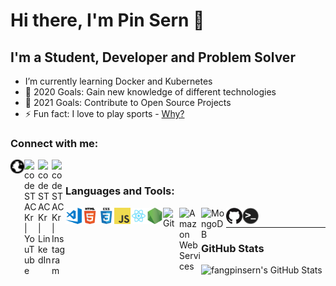 # Hi there, I'm Pin Sern 👋

## I'm a Student, Developer and Problem Solver

- I’m currently learning Docker and Kubernetes
- 🥅 2020 Goals: Gain new knowledge of different technologies
- 🥅 2021 Goals: Contribute to Open Source Projects
- ⚡ Fun fact: I love to play sports - [Why?][youtubevideo]

### Connect with me:

[<img align="left" alt="pinsandneedles.com" width="22px" src="https://raw.githubusercontent.com/iconic/open-iconic/master/svg/globe.svg" />][website]
[<img align="left" alt="codeSTACKr | YouTube" width="22px" src="https://cdn.jsdelivr.net/npm/simple-icons@v3/icons/youtube.svg" />][youtube]
[<img align="left" alt="codeSTACKr | LinkedIn" width="22px" src="https://cdn.jsdelivr.net/npm/simple-icons@v3/icons/linkedin.svg" />][linkedin]
[<img align="left" alt="codeSTACKr | Instagram" width="22px" src="https://cdn.jsdelivr.net/npm/simple-icons@v3/icons/instagram.svg" />][instagram]

<br />

### Languages and Tools:

<img align="left" alt="Visual Studio Code" width="26px" src="https://raw.githubusercontent.com/github/explore/80688e429a7d4ef2fca1e82350fe8e3517d3494d/topics/visual-studio-code/visual-studio-code.png" />
<img align="left" alt="HTML5" width="26px" src="https://raw.githubusercontent.com/github/explore/80688e429a7d4ef2fca1e82350fe8e3517d3494d/topics/html/html.png" />
<img align="left" alt="CSS3" width="26px" src="https://raw.githubusercontent.com/github/explore/80688e429a7d4ef2fca1e82350fe8e3517d3494d/topics/css/css.png" />
<img align="left" alt="JavaScript" width="26px" src="https://raw.githubusercontent.com/github/explore/80688e429a7d4ef2fca1e82350fe8e3517d3494d/topics/javascript/javascript.png" />
<img align="left" alt="React" width="26px" src="https://raw.githubusercontent.com/github/explore/80688e429a7d4ef2fca1e82350fe8e3517d3494d/topics/react/react.png" />
<img align="left" alt="Node.js" width="26px" src="https://raw.githubusercontent.com/github/explore/80688e429a7d4ef2fca1e82350fe8e3517d3494d/topics/nodejs/nodejs.png" />
<img align="left" alt="Git" width="26px" src="https://git-scm.com/images/logos/downloads/Git-Icon-1788C.png" />
<img align="left" alt="Amazon Web Services" width="35px" src="https://upload.wikimedia.org/wikipedia/commons/thumb/9/93/Amazon_Web_Services_Logo.svg/2880px-Amazon_Web_Services_Logo.svg.png" />
<img align="left" alt="MongoDB" width="40px" src="https://webassets.mongodb.com/_com_assets/cms/MongoDB_Logo_FullColorBlack_RGB-4td3yuxzjs.png" />
<img align="left" alt="GitHub" width="26px" src="https://raw.githubusercontent.com/github/explore/78df643247d429f6cc873026c0622819ad797942/topics/github/github.png" />
<img align="left" alt="Terminal" width="26px" src="https://raw.githubusercontent.com/github/explore/80688e429a7d4ef2fca1e82350fe8e3517d3494d/topics/terminal/terminal.png" />

<br />

---

### GitHub Stats

<img align="left" alt="fangpinsern's GitHub Stats" src="https://github-readme-stats.codestackr.vercel.app/api?username=fangpinsern&show_icons=true&hide_border=true" />

[youtubeVideo]:[https://www.youtube.com/watch?v=qzetrxhamlE]
[website]:[https://pinsandneedles.ml]
[youtube]:[https://www.youtube.com/channel/UCL14K2mA29uCUKUl7OqUQgA]
[linkedin]:[https://www.linkedin.com/in/pin-sern-fang-689539191/]
[instagram]:[https://www.instagram.com/colourincrayons/]
